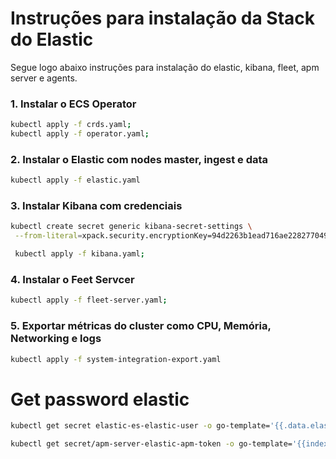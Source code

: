 # Instruções para instalação da Stack do Elastic

Segue logo abaixo instruções para instalação do elastic, kibana, fleet, apm server e agents.

### 1. Instalar o ECS Operator

```sh
kubectl apply -f crds.yaml;
kubectl apply -f operator.yaml;
```

### 2. Instalar o Elastic com nodes master, ingest e data

```sh
kubectl apply -f elastic.yaml
```

### 3. Instalar Kibana com credenciais

```sh
kubectl create secret generic kibana-secret-settings \
 --from-literal=xpack.security.encryptionKey=94d2263b1ead716ae228277049f19975aff864fb4fcfe419c95123c1e90938cd;

 kubectl apply -f kibana.yaml;
```

### 4. Instalar o Feet Servcer

```sh
kubectl apply -f fleet-server.yaml;
```

### 5. Exportar métricas do cluster como CPU, Memória, Networking e logs

```sh
kubectl apply -f system-integration-export.yaml
```

# Get password elastic

```sh
kubectl get secret elastic-es-elastic-user -o go-template='{{.data.elastic | base64decode}}'
```

```sh
kubectl get secret/apm-server-elastic-apm-token -o go-template='{{index .data "secret-token" | base64decode}}'
```
